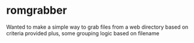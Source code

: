# romgrabber
Wanted to make a simple way to grab files from a web directory based on criteria provided plus, some grouping logic based on filename
